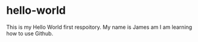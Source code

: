 # hello-world
This is my Hello World first respoitory.
My name is James am I am learning how to use Github.

